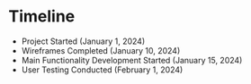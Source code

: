 # Timeline

- Project Started (January 1, 2024)
- Wireframes Completed (January 10, 2024)
- Main Functionality Development Started (January 15, 2024)
- User Testing Conducted (February 1, 2024)
